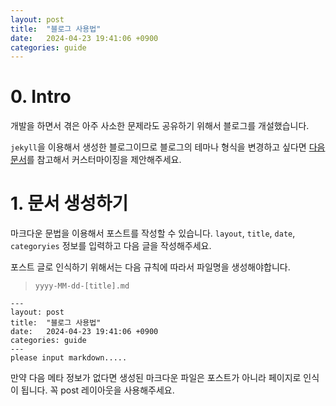 ```yaml
---
layout: post
title:  "블로그 사용법"
date:   2024-04-23 19:41:06 +0900
categories: guide 
---
```


# 0. Intro

개발을 하면서 겪은 아주 사소한 문제라도 공유하기 위해서 블로그를 개설했습니다.

`jekyll`을 이용해서 생성한 블로그이므로 블로그의 테마나 형식을 변경하고 싶다면 [다음 문서](https://jekyllrb.com/)를 참고해서 커스터마이징을 제안해주세요.

# 1. 문서 생성하기

마크다운 문법을 이용해서 포스트를 작성할 수 있습니다.
`layout`, `title`, `date`, `categoryies` 정보를 입력하고 다음 글을 작성해주세요.

포스트 글로 인식하기 위해서는 다음 규칙에 따라서 파일명을 생성해야합니다.
> `yyyy-MM-dd-[title].md`

```
---
layout: post
title:  "블로그 사용법"
date:   2024-04-23 19:41:06 +0900
categories: guide 
---
please input markdown.....
```

만약 다음 메타 정보가 없다면 생성된 마크다운 파일은 포스트가 아니라 페이지로 인식이 됩니다. 꼭 post 레이아웃을 사용해주세요.